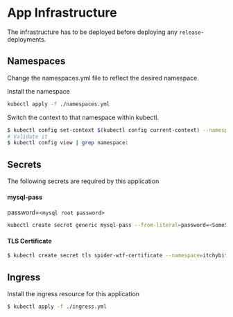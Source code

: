 # App Infrastructure
The infrastructure has to be deployed before deploying any `release`-deployments.

## Namespaces
Change the namespaces.yml file to reflect the desired namespace.

Install the namespace
```bash
kubectl apply -f ./namespaces.yml
```

Switch the context to that namespace within kubectl.
```bash
$ kubectl config set-context $(kubectl config current-context) --namespace=<namespace-name>
# Validate it
$ kubectl config view | grep namespace:
```

## Secrets
The following secrets are required by this application

#### mysql-pass
password=`<mysql root password>`

```bash
kubectl create secret generic mysql-pass --from-literal=password=<SomeSecurePassword> --namespace=itchybitchyspider
```

#### TLS Certificate
```bash
$ kubectl create secret tls spider-wtf-certificate --namespace=itchybitchyspider
```

## Ingress
Install the ingress resource for this application

```bash
$ kubectl apply -f ./ingress.yml
```
